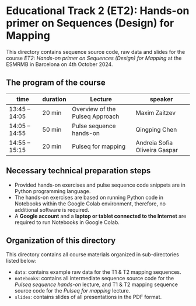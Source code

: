 # Educational Track 2 (ET2): Hands-on primer on Sequences (Design) for Mapping	
This directory contains sequence source code, raw data and slides for the course *ET2: Hands-on primer on Sequences (Design) for Mapping* at the ESMRMB in Barcelona on 4th October 2024.     
## The program of the course
|time      |duration|Lecture                                                              |speaker                         |
|---------------|--------|-------------------------------------------------------------------|-------------------------------|
|13:45 – 14:05  |20 min  |Overview of the Pulseq Approach	                                   |Maxim Zaitzev                  |
|14:05 – 14:55  |50 min  |Pulse sequence hands-on	                                           |Qingping Chen                  |
|14:55 – 15:15	|20 min  |Pulseq for mapping	                                               |Andreia Sofia Oliveira Gaspar  |

## Necessary technical preparation steps
* Provided hands-on exercises and pulse sequence code snippets are in Python programming language.
* The hands-on exercises are based on running Python code in Notebooks within the Google Colab environment, therefore, no additional software is required.    
* A **Google account** and a **laptop or tablet connected to the Internet** are required to run Notebooks in Google Colab.

## Organization of this directory
This directory contains all course materials organized in sub-directories listed below:
* `data`: contains example raw data for the T1 & T2 mapping sequences.
* `notebooks`:	contains all intermediate sequence source code for the *Pulseq sequence hands-on* lecture, and T1 & T2 mapping sequence source code for the *Pulseq for mapping* lecture.
* `slides`:	contains slides of all presentations in the PDF format.
